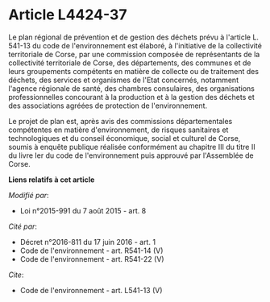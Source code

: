 # Article L4424-37

Le plan régional de prévention et de gestion des déchets prévu à l'article L. 541-13 du code de l'environnement est élaboré,
à l'initiative de la collectivité territoriale de Corse, par une commission composée de représentants de la collectivité
territoriale de Corse, des départements, des communes et de leurs groupements compétents en matière de collecte ou de
traitement des déchets, des services et organismes de l'Etat concernés, notamment l'agence régionale de santé, des chambres
consulaires, des organisations professionnelles concourant à la production et à la gestion des déchets et des associations
agréées de protection de l'environnement. 

Le projet de plan est, après avis des commissions départementales compétentes en matière d'environnement, de risques
sanitaires et technologiques et du conseil économique, social et culturel de Corse, soumis à enquête publique réalisée
conformément au chapitre III du titre II du livre Ier du code de l'environnement puis approuvé par l'Assemblée de Corse.

**Liens relatifs à cet article**

_Modifié par_:

  - Loi n°2015-991 du 7 août 2015 - art. 8

_Cité par_:

  - Décret n°2016-811 du 17 juin 2016 - art. 1
  - Code de l'environnement - art. R541-14 (V)
  - Code de l'environnement - art. R541-22 (V)

_Cite_:

  - Code de l'environnement - art. L541-13 (V)
